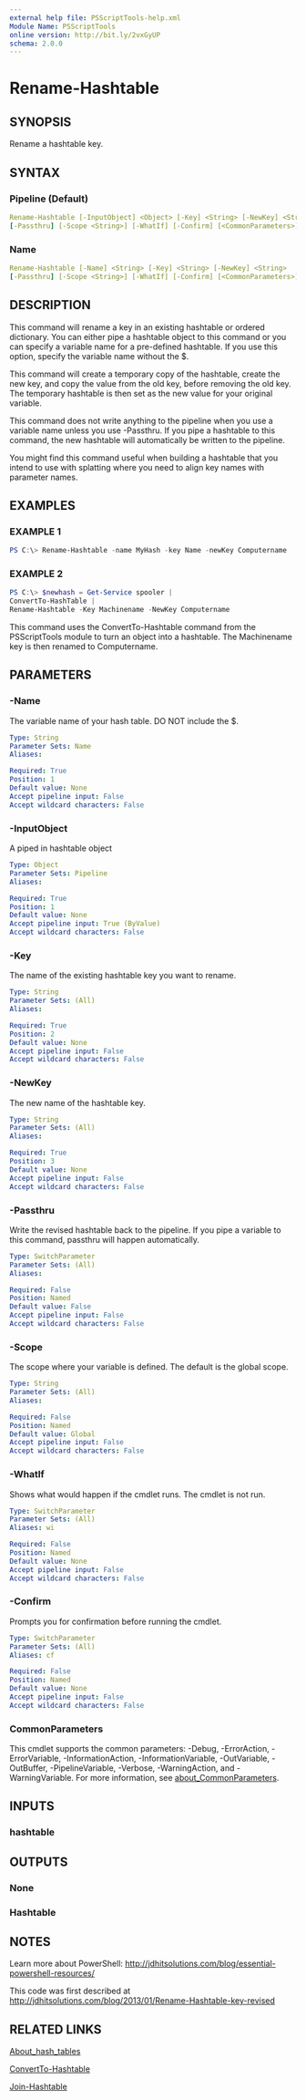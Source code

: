 ```yaml
---
external help file: PSScriptTools-help.xml
Module Name: PSScriptTools
online version: http://bit.ly/2vxGyUP
schema: 2.0.0
---
```


# Rename-Hashtable

## SYNOPSIS

Rename a hashtable key.

## SYNTAX

### Pipeline (Default)

```yaml
Rename-Hashtable [-InputObject] <Object> [-Key] <String> [-NewKey] <String>
[-Passthru] [-Scope <String>] [-WhatIf] [-Confirm] [<CommonParameters>]
```

### Name

```yaml
Rename-Hashtable [-Name] <String> [-Key] <String> [-NewKey] <String>
[-Passthru] [-Scope <String>] [-WhatIf] [-Confirm] [<CommonParameters>]
```

## DESCRIPTION

This command will rename a key in an existing hashtable or ordered dictionary. You can either pipe a hashtable object to this command or you can specify a variable name for a pre-defined hashtable. If you use this option, specify the variable name without the $.

This command will create a temporary copy of the hashtable, create the new key, and copy the value from the old key, before removing the old key. The temporary hashtable is then set as the new value for your original variable.

This command does not write anything to the pipeline when you use a variable name unless you use -Passthru. If you pipe a hashtable to this command, the new hashtable will automatically be written to the pipeline.

You might find this command useful when building a hashtable that you intend to use with splatting where you need to align key names with parameter names.

## EXAMPLES

### EXAMPLE 1

```powershell
PS C:\> Rename-Hashtable -name MyHash -key Name -newKey Computername
```

### EXAMPLE 2

```powershell
PS C:\> $newhash = Get-Service spooler |
ConvertTo-HashTable |
Rename-Hashtable -Key Machinename -NewKey Computername
```

This command uses the ConvertTo-Hashtable command from the PSScriptTools module to turn an object into a hashtable. The Machinename key is then renamed to Computername.

## PARAMETERS

### -Name

The variable name of your hash table.
DO NOT include the $.

```yaml
Type: String
Parameter Sets: Name
Aliases:

Required: True
Position: 1
Default value: None
Accept pipeline input: False
Accept wildcard characters: False
```

### -InputObject

A piped in hashtable object

```yaml
Type: Object
Parameter Sets: Pipeline
Aliases:

Required: True
Position: 1
Default value: None
Accept pipeline input: True (ByValue)
Accept wildcard characters: False
```

### -Key

The name of the existing hashtable key you want to rename.

```yaml
Type: String
Parameter Sets: (All)
Aliases:

Required: True
Position: 2
Default value: None
Accept pipeline input: False
Accept wildcard characters: False
```

### -NewKey

The new name of the hashtable key.

```yaml
Type: String
Parameter Sets: (All)
Aliases:

Required: True
Position: 3
Default value: None
Accept pipeline input: False
Accept wildcard characters: False
```

### -Passthru

Write the revised hashtable back to the pipeline. If you pipe a variable to this command, passthru will happen automatically.

```yaml
Type: SwitchParameter
Parameter Sets: (All)
Aliases:

Required: False
Position: Named
Default value: False
Accept pipeline input: False
Accept wildcard characters: False
```

### -Scope

The scope where your variable is defined.
The default is the global scope.

```yaml
Type: String
Parameter Sets: (All)
Aliases:

Required: False
Position: Named
Default value: Global
Accept pipeline input: False
Accept wildcard characters: False
```

### -WhatIf

Shows what would happen if the cmdlet runs.
The cmdlet is not run.

```yaml
Type: SwitchParameter
Parameter Sets: (All)
Aliases: wi

Required: False
Position: Named
Default value: None
Accept pipeline input: False
Accept wildcard characters: False
```

### -Confirm

Prompts you for confirmation before running the cmdlet.

```yaml
Type: SwitchParameter
Parameter Sets: (All)
Aliases: cf

Required: False
Position: Named
Default value: None
Accept pipeline input: False
Accept wildcard characters: False
```

### CommonParameters

This cmdlet supports the common parameters: -Debug, -ErrorAction, -ErrorVariable, -InformationAction, -InformationVariable, -OutVariable, -OutBuffer, -PipelineVariable, -Verbose, -WarningAction, and -WarningVariable. For more information, see [about_CommonParameters](http://go.microsoft.com/fwlink/?LinkID=113216).

## INPUTS

### hashtable

## OUTPUTS

### None

### Hashtable

## NOTES

Learn more about PowerShell: http://jdhitsolutions.com/blog/essential-powershell-resources/

This code was first described at http://jdhitsolutions.com/blog/2013/01/Rename-Hashtable-key-revised

## RELATED LINKS

[About_hash_tables]()

[ConvertTo-Hashtable](ConvertTo-Hashtable.md)

[Join-Hashtable](Join-Hashtable.md)
